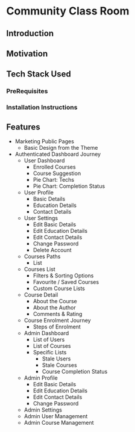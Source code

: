 # Community Class Room

## Introduction

## Motivation

## Tech Stack Used

### PreRequisites

### Installation Instructions

## Features

- Marketing Public Pages
  - Basic Design from the Theme
- Authenticated Dashboard Journey
  - User Dashboard
    - Enrolled Courses
    - Course Suggestion
    - Pie Chart: Techs
    - Pie Chart: Completion Status
  - User Profile
    - Basic Details
    - Education Details
    - Contact Details
  - User Settings
    - Edit Basic Details
    - Edit Education Details
    - Edit Contact Details
    - Change Password
    - Delete Account
  - Courses Paths
    - List
  - Courses List
    - Filters & Sorting Options
    - Favourite / Saved Courses
    - Custom Course Lists
  - Course Detail
    - About the Course
    - About the Author
    - Comments & Rating
  - Course Enrolment Journey
    - Steps of Enrolment
  - Admin Dashboard
    - List of Users
    - List of Courses
    - Specific Lists
      - Stale Users
      - Stale Courses
      - Course Completion Status
  - Admin Profile
    - Edit Basic Details
    - Edit Education Details
    - Edit Contact Details
    - Change Password
  - Admin Settings
  - Admin User Management
  - Admin Course Management

